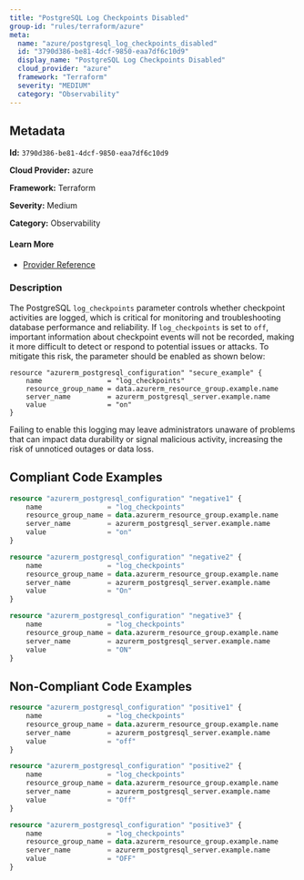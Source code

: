 ```yaml
---
title: "PostgreSQL Log Checkpoints Disabled"
group-id: "rules/terraform/azure"
meta:
  name: "azure/postgresql_log_checkpoints_disabled"
  id: "3790d386-be81-4dcf-9850-eaa7df6c10d9"
  display_name: "PostgreSQL Log Checkpoints Disabled"
  cloud_provider: "azure"
  framework: "Terraform"
  severity: "MEDIUM"
  category: "Observability"
---
```

## Metadata

**Id:** `3790d386-be81-4dcf-9850-eaa7df6c10d9`

**Cloud Provider:** azure

**Framework:** Terraform

**Severity:** Medium

**Category:** Observability

#### Learn More

 - [Provider Reference](https://registry.terraform.io/providers/hashicorp/azurerm/latest/docs/resources/postgresql_configuration)

### Description

 The PostgreSQL `log_checkpoints` parameter controls whether checkpoint activities are logged, which is critical for monitoring and troubleshooting database performance and reliability. If `log_checkpoints` is set to `off`, important information about checkpoint events will not be recorded, making it more difficult to detect or respond to potential issues or attacks. To mitigate this risk, the parameter should be enabled as shown below:

```
resource "azurerm_postgresql_configuration" "secure_example" {
    name                = "log_checkpoints"
    resource_group_name = data.azurerm_resource_group.example.name
    server_name         = azurerm_postgresql_server.example.name
    value               = "on"
}
```

Failing to enable this logging may leave administrators unaware of problems that can impact data durability or signal malicious activity, increasing the risk of unnoticed outages or data loss.


## Compliant Code Examples
```terraform
resource "azurerm_postgresql_configuration" "negative1" {
    name                = "log_checkpoints"
    resource_group_name = data.azurerm_resource_group.example.name
    server_name         = azurerm_postgresql_server.example.name
    value               = "on"
}

resource "azurerm_postgresql_configuration" "negative2" {
    name                = "log_checkpoints"
    resource_group_name = data.azurerm_resource_group.example.name
    server_name         = azurerm_postgresql_server.example.name
    value               = "On"
}

resource "azurerm_postgresql_configuration" "negative3" {
    name                = "log_checkpoints"
    resource_group_name = data.azurerm_resource_group.example.name
    server_name         = azurerm_postgresql_server.example.name
    value               = "ON"
}
```
## Non-Compliant Code Examples
```terraform
resource "azurerm_postgresql_configuration" "positive1" {
    name                = "log_checkpoints"
    resource_group_name = data.azurerm_resource_group.example.name
    server_name         = azurerm_postgresql_server.example.name
    value               = "off"
}

resource "azurerm_postgresql_configuration" "positive2" {
    name                = "log_checkpoints"
    resource_group_name = data.azurerm_resource_group.example.name
    server_name         = azurerm_postgresql_server.example.name
    value               = "Off"
}

resource "azurerm_postgresql_configuration" "positive3" {
    name                = "log_checkpoints"
    resource_group_name = data.azurerm_resource_group.example.name
    server_name         = azurerm_postgresql_server.example.name
    value               = "OFF"
}
```